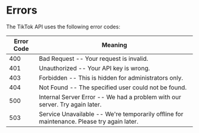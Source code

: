 # Errors

The TikTok API uses the following error codes:


Error Code | Meaning
---------- | -------
400 | Bad Request -- Your request is invalid.
401 | Unauthorized -- Your API key is wrong.
403 | Forbidden -- This is hidden for administrators only.
404 | Not Found -- The specified user could not be found.
500 | Internal Server Error -- We had a problem with our server. Try again later.
503 | Service Unavailable -- We're temporarily offline for maintenance. Please try again later.
